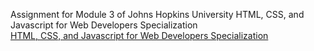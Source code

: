 Assignment for Module 3 of Johns Hopkins University HTML, CSS, and Javascript for Web Developers Specialization <br>
[HTML, CSS, and Javascript for Web Developers Specialization](https://www.coursera.org/specializations/html-css-javascript-for-web-developers)
